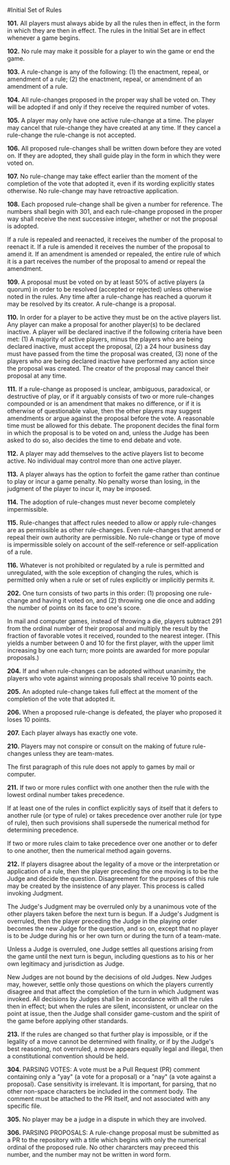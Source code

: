 #Initial Set of Rules

**101.** All players must always abide by all the rules then in effect, in the form in which they are then in effect. The rules in the Initial Set are in effect whenever a game begins.

**102.** No rule may make it possible for a player to win the game or end the game.

**103.** A rule-change is any of the following: (1) the enactment, repeal, or amendment of a rule; (2) the enactment, repeal, or amendment of an amendment of a rule.

**104.** All rule-changes proposed in the proper way shall be voted on. They will be adopted if and only if they receive the required number of votes.

**105.** A player may only have one active rule-change at a time. The player may cancel that rule-change they have created at any time. If they cancel a rule-change the rule-change is not accepted.

**106.** All proposed rule-changes shall be written down before they are voted on. If they are adopted, they shall guide play in the form in which they were voted on.

**107.** No rule-change may take effect earlier than the moment of the completion of the vote that adopted it, even if its wording explicitly states otherwise. No rule-change may have retroactive application.

**108.** Each proposed rule-change shall be given a number for reference. The numbers shall begin with 301, and each rule-change proposed in the proper way shall receive the next successive integer, whether or not the proposal is adopted.

If a rule is repealed and reenacted, it receives the number of the proposal to reenact it. If a rule is amended it receives the number of the proposal to amend  it. If an amendment is amended or repealed, the entire rule of which it is a part receives the number of the proposal to amend or repeal the amendment.

**109.** A proposal must be voted on by at least 50% of active players (a quorum) in order to be resolved (accepted or rejected) unless otherwise noted in the rules. Any time after a rule-change has reached a quorum it may be resolved by its creator. A rule-change is a proposal.

**110.** In order for a player to be active they must be on the active players list. Any player can make a proposal for another player(s) to be declared inactive. A player will be declared inactive if the following criteria have been met: (1) A majority of active players, minus the players who are being declared inactive, must accept the proposal, (2) a 24 hour business day must have passed from the time the proposal was created, (3) none of the players who are being declared inactive have performed any action since the proposal was created. The creator of the proposal may cancel their proposal at any time.

**111.** If a rule-change as proposed is unclear, ambiguous, paradoxical, or destructive of play, or if it arguably consists of two or more rule-changes compounded or is an amendment that makes no difference, or if it is otherwise of questionable value, then the other players may suggest amendments or argue against the proposal before the vote. A reasonable time must be allowed for this debate. The proponent decides the final form in which the proposal is to be voted on and, unless the Judge has been asked to do so, also decides the time to end debate and vote.

**112.** A player may add themselves to the active players list to become active. No individual may control more than one active player.

**113.** A player always has the option to forfeit the game rather than continue to play or incur a game penalty. No penalty worse than losing, in the judgment of the player to incur it, may be imposed.

**114.** The adoption of rule-changes must never become completely impermissible.

**115.** Rule-changes that affect rules needed to allow or apply rule-changes are as permissible as other rule-changes. Even rule-changes that amend or repeal their own authority are permissible. No rule-change or type of move is impermissible solely on account of the self-reference or self-application of a rule.

**116.** Whatever is not prohibited or regulated by a rule is permitted and unregulated, with the sole exception of changing the rules, which is permitted only when a rule or set of rules explicitly or implicitly permits it.

**202.** One turn consists of two parts in this order: (1) proposing one rule-change and having it voted on, and (2) throwing one die once and adding the number of points on its face to one's score.

In mail and computer games, instead of throwing a die, players subtract 291 from the ordinal number of their proposal and multiply the result by the fraction of favorable votes it received, rounded to the nearest integer. (This yields a number between 0 and 10 for the first player, with the upper limit increasing by one each turn; more points are awarded for more popular proposals.)

**204.** If and when rule-changes can be adopted without unanimity, the players who vote against winning proposals shall receive 10 points each.

**205.** An adopted rule-change takes full effect at the moment of the completion of the vote that adopted it.

**206.** When a proposed rule-change is defeated, the player who proposed it loses 10 points.

**207.** Each player always has exactly one vote.

**210.** Players may not conspire or consult on the making of future rule-changes unless they are team-mates.

The first paragraph of this rule does not apply to games by mail or computer.

**211.** If two or more rules conflict with one another then the rule with the lowest ordinal number takes precedence.

If at least one of the rules in conflict explicitly says of itself that it defers to another rule (or type of rule) or takes precedence over another rule (or type of rule), then such provisions shall supersede the numerical method for determining precedence.

If two or more rules claim to take precedence over one another or to defer to one another, then the numerical method again governs.

**212.** If players disagree about the legality of a move or the interpretation or application of a rule, then the player preceding the one moving is to be the Judge and decide the question. Disagreement for the purposes of this rule may be created by the insistence of any player. This process is called invoking Judgment.

The Judge's Judgment may be overruled only by a unanimous vote of the other players taken before the next turn is begun. If a Judge's Judgment is overruled, then the player preceding the Judge in the playing order becomes the new Judge for the question, and so on, except that no player is to be Judge during his or her own turn or during the turn of a team-mate.

Unless a Judge is overruled, one Judge settles all questions arising from the game until the next turn is begun, including questions as to his or her own legitimacy and jurisdiction as Judge.

New Judges are not bound by the decisions of old Judges. New Judges may, however, settle only those questions on which the players currently disagree and that affect the completion of the turn in which Judgment was invoked. All decisions by Judges shall be in accordance with all the rules then in effect; but when the rules are silent, inconsistent, or unclear on the point at issue, then the Judge shall consider game-custom and the spirit of the game before applying other standards.

**213.** If the rules are changed so that further play is impossible, or if the legality of a move cannot be determined with finality, or if by the Judge's best reasoning, not overruled, a move appears equally legal and illegal, then a constitutional convention should be held.

**304.** PARSING VOTES: A vote must be a Pull Request (PR) comment containing only a "yay" (a vote for a proposal) or a "nay" (a vote against a proposal). Case sensitivity is irrelevant. 
It is important, for parsing, that no other non-space characters be included in the comment body. The comment must be attached to the PR itself, and not associated with any specific file.

**305.** No player may be a judge in a dispute in which they are involved.

**306.** PARSING PROPOSALS: A rule-change proposal must be submitted as a PR to the repository with a title which begins with only the numerical ordinal of the proposed rule. No other chararcters may preceed this number, and the number may not be written in word form.
